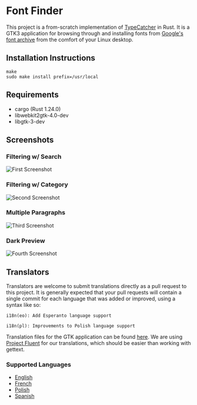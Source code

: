 # Font Finder

This project is a from-scratch implementation of [TypeCatcher](https://github.com/andrewsomething/typecatcher/) in Rust. It is a GTK3 application for browsing through and installing fonts from [Google's font archive](https://fonts.google.com/) from the comfort of your Linux desktop.

## Installation Instructions

```
make
sudo make install prefix=/usr/local
```

## Requirements

- cargo (Rust 1.24.0)
- libwebkit2gtk-4.0-dev
- libgtk-3-dev

## Screenshots

### Filtering w/ Search

![First Screenshot](screenshot01.png)

### Filtering w/ Category

![Second Screenshot](screenshot02.png)

### Multiple Paragraphs

![Third Screenshot](screenshot03.png)

### Dark Preview

![Fourth Screenshot](screenshot04.png)

## Translators

Translators are welcome to submit translations directly as a pull request to this project. It is generally expected that your pull requests will contain a single commit for each language that was added or improved, using a syntax like so:

```
i18n(eo): Add Esperanto language support
```

```
i18n(pl): Improvements to Polish language support
```

Translation files for the GTK application can be found [here](./i18n/). We are using [Project Fluent](https://projectfluent.org) for our translations, which should be easier than working with gettext.

### Supported Languages

- [English](./gtk/i18n/en/)
- [French](./gtk/i18n/fr/)
- [Polish](./gtk/i18n/pl/)
- [Spanish](./gtk/i18n/es/)
